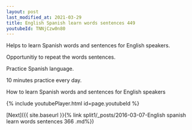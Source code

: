 ```yaml
---
layout: post
last_modified_at: 2021-03-29
title: English Spanish learn words sentences 449 
youtubeId: TNNjCzw0n80
---
```

 
 
Helps to learn Spanish words and sentences for English speakers.

Opportunitiy to repeat the words sentences. 

Practice Spanish language. 
 
10 minutes practice every day. 
 
How to learn Spanish words and sentences for English speakers 
 
{% include youtubePlayer.html id=page.youtubeId %}
 
 
[Next]({{ site.baseurl }}{% link  split1/_posts/2016-03-07-English spanish learn words sentences 366 .md%})
 
